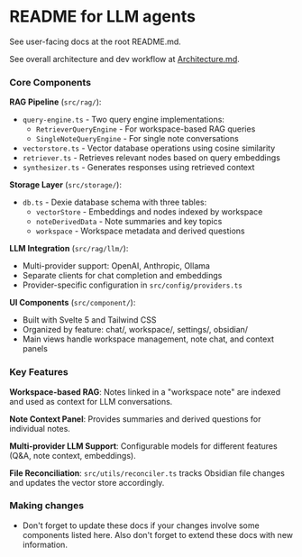 # README for LLM agents

See user-facing docs at the root README.md.

See overall architecture and dev workflow at [Architecture.md](./Architecture.md).

### Core Components

**RAG Pipeline** (`src/rag/`):
- `query-engine.ts` - Two query engine implementations:
  - `RetrieverQueryEngine` - For workspace-based RAG queries
  - `SingleNoteQueryEngine` - For single note conversations
- `vectorstore.ts` - Vector database operations using cosine similarity
- `retriever.ts` - Retrieves relevant nodes based on query embeddings
- `synthesizer.ts` - Generates responses using retrieved context

**Storage Layer** (`src/storage/`):
- `db.ts` - Dexie database schema with three tables:
  - `vectorStore` - Embeddings and nodes indexed by workspace
  - `noteDerivedData` - Note summaries and key topics
  - `workspace` - Workspace metadata and derived questions

**LLM Integration** (`src/rag/llm/`):
- Multi-provider support: OpenAI, Anthropic, Ollama
- Separate clients for chat completion and embeddings
- Provider-specific configuration in `src/config/providers.ts`

**UI Components** (`src/component/`):
- Built with Svelte 5 and Tailwind CSS
- Organized by feature: chat/, workspace/, settings/, obsidian/
- Main views handle workspace management, note chat, and context panels

### Key Features

**Workspace-based RAG**: Notes linked in a "workspace note" are indexed and used as context for LLM conversations.

**Note Context Panel**: Provides summaries and derived questions for individual notes.

**Multi-provider LLM Support**: Configurable models for different features (Q&A, note context, embeddings).

**File Reconciliation**: `src/utils/reconciler.ts` tracks Obsidian file changes and updates the vector store accordingly.

### Making changes

- Don't forget to update these docs if your changes involve some components listed here. Also don't forget to extend these docs with new information.
